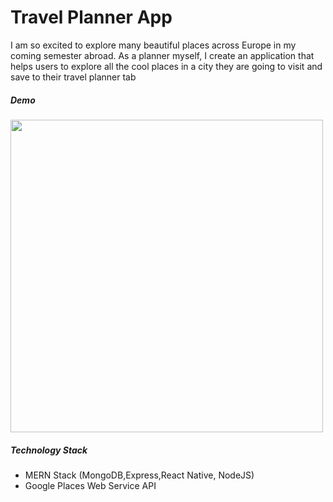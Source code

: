 <h1>Travel Planner App </h1>


I am so excited to explore many beautiful places across Europe in my coming semester abroad. As a planner myself, I create an application that helps users to explore all the cool places in a city they are going to visit and save to their travel planner tab

<h5>Demo</h5>
<img src="https://i.imgur.com/nActAOa.jpg" height="500px"/>

<h5>Technology Stack</h5>
<ul>
  <li>MERN Stack (MongoDB,Express,React Native, NodeJS)</li>
  <li>Google Places Web Service API</li>
</ul>

